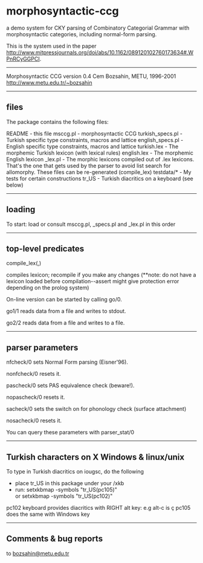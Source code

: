 # morphosyntactic-ccg
a demo system for CKY parsing of Combinatory Categorial Grammar with morphosyntactic categories,
including normal-form parsing.

This is the system used in the paper http://www.mitpressjournals.org/doi/abs/10.1162/089120102760173634#.WPnRCyGGPCI.

----------------------------------------------------------------
Morphosyntactic CCG 
version 0.4 
Cem Bozsahin, METU, 1996-2001
http://www.metu.edu.tr/~bozsahin

-----
files
-----

The package contains the following files:

README           - this file
msccg.pl         - morphosyntactic CCG 
turkish_specs.pl - Turkish specific type constraints, macros and lattice
english_specs.pl - English specific type constraints, macros and lattice
turkish.lex      - The morphemic Turkish lexicon (with lexical rules)
english.lex      - The morphemic English lexicon
<l>_lex.pl       - The morphic lexicons compiled out of <l>.lex lexicons. That's
                   the one that gets used by the parser to avoid list search
                   for allomorphy. These files can be re-generated (compile_lex)
testdata/*       - My tests for certain constructions
tr_US            - Turkish diacritics on a keyboard (see below)


-------
loading
-------

To start: load or consult msccg.pl, <l>_specs.pl and <l>_lex.pl in this order

--------------------
top-level predicates
--------------------

compile_lex(<abstract lexicon file name>,<output lexicon file name>) 

  compiles lexicon; recompile if you make any changes 
  (**note: do not have a lexicon loaded before compilation--assert might 
           give protection error depending on the prolog system)

On-line version can be started by calling go/0.

  go1/1 reads data from a file and writes to stdout.

  go2/2 reads data from a file and writes to a file.

-----------------
parser parameters
-----------------

nfcheck/0 sets Normal Form parsing (Eisner'96).

nonfcheck/0 resets it. 

pascheck/0 sets PAS equivalence check (beware!). 

nopascheck/0 resets it.

sacheck/0 sets the switch on for phonology check (surface attachment)

nosacheck/0 resets it. 

You can query these parameters with parser_stat/0

--------------------------------------------
Turkish characters on X Windows & linux/unix 
--------------------------------------------

To type in Turkish diacritics on iougsc, do the following
  - place tr_US in this package under your <X11 directory>/xkb
  - run: 
        setxkbmap -symbols "tr_US(pc105)"   
     or 
        setxkbmap -symbols "tr_US(pc102)"

  pc102 keyboard provides diacritics with RIGHT alt key: e.g alt-c is ç
  pc105 does the same with Windows key

----------------------
Comments & bug reports
----------------------

to bozsahin@metu.edu.tr
